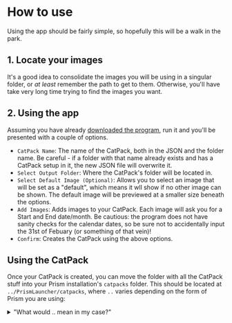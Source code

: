 # How to use

Using the app should be fairly simple, so hopefully this will be a walk in the park.

## 1. Locate your images

It's a good idea to consolidate the images you will be using in a singular folder, or *at least* remember the path to get to them. Otherwise, you'll have take very long time trying to find the images you want.

## 2. Using the app

Assuming you have already [downloaded the program](./downloads.md), run it and you'll be presented with a couple of options.

- `CatPack Name`: The name of the CatPack, both in the JSON and the folder name. Be careful - if a folder with that name already exists and has a CatPack setup in it, the new JSON file will overwrite it.
- `Select Output Folder`: Where the CatPack's folder will be located in.
- `Select Default Image (Optional)`: Allows you to select an image that will be set as a "default", which means it wll show if no other image can be shown. The default image will be previewed at a smaller size beneath the options.
- `Add Images`: Adds images to your CatPack. Each image will ask you for a Start and End date/month. Be cautious: the program does not have sanity checks for the calendar dates, so be sure not to accidentally input the 31st of Febuary (or something of that vein)!
- `Confirm`: Creates the CatPack using the above options.

## Using the CatPack

Once your CatPack is created, you can move the folder with all the CatPack stuff into your Prism installation's `catpacks` folder.
This should be located at `../PrismLauncher/catpacks`, where `..` varies depending on the form of Prism you are using:

<details>
    <summary>"What would .. mean in my case?"</summary>

    If you are using a portable build of Prism, .. represents the directory where your portable build resides.
	<br>
	<br>
    If you are using a fully installed build of Prism, .. is represented differently depending on OS:
	<br>
	<br>
    - Windows: `%appdata%`
	<br>
    - macOS: `~/Library/Application Support`
	<br>
    - Linux: `~/.local/share`
	<br>
	<br>
    However, if you use either of the following package managers, they will instead be located at:
	<br>
	<br>
    - Scoop: `%HOMEPATH%/scoop/persist` - Note that the directory may be seen as `prismlauncher` instead of `PrismLauncher`. This is as intended.
    <br>
	- Flatpak: `~/.var/app/org.prismlauncher.PrismLauncher/data`
</details>
